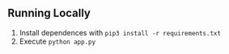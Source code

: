 ## Running Locally

1. Install dependences with `pip3 install -r requirements.txt`
1. Execute `python app.py`